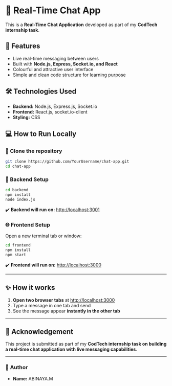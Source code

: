 # 💬 Real-Time Chat App

This is a **Real-Time Chat Application** developed as part of my **CodTech internship task**.

## 🚀 Features

- Live real-time messaging between users
- Built with **Node.js, Express, Socket.io, and React**
- Colourful and attractive user interface
- Simple and clean code structure for learning purpose

## 🛠️ Technologies Used

- **Backend:** Node.js, Express.js, Socket.io
- **Frontend:** React.js, socket.io-client
- **Styling:** CSS

## 💻 How to Run Locally

### 📁 Clone the repository

```bash
git clone https://github.com/YourUsername/chat-app.git
cd chat-app
````

### 🔧 Backend Setup

```bash
cd backend
npm install
node index.js
```

✔️ **Backend will run on:** [http://localhost:3001](http://localhost:3001)

### 🌐 Frontend Setup

Open a new terminal tab or window:

```bash
cd frontend
npm install
npm start
```

✔️ **Frontend will run on:** [http://localhost:3000](http://localhost:3000)

---

## ✨ How it works

1. **Open two browser tabs** at [http://localhost:3000](http://localhost:3000)
2. Type a message in one tab and send
3. See the message appear **instantly in the other tab**

---


## 🙏 Acknowledgement

This project is submitted as part of my **CodTech internship task on building a real-time chat application with live messaging capabilities**.

---

### 🚀 **Author**

* **Name:** ABINAYA.M

